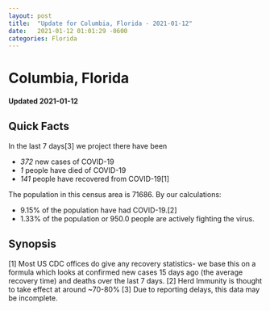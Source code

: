 ```yaml
---
layout: post
title:  "Update for Columbia, Florida - 2021-01-12"
date:   2021-01-12 01:01:29 -0600
categories: Florida
---
```


# Columbia, Florida
#### Updated 2021-01-12

## Quick Facts

In the last 7 days[3] we project there have been
- *372* new cases of COVID-19
- *1* people have died of COVID-19
- *141* people have recovered from COVID-19[1]

The population in this census area is 71686. By our calculations:
- 9.15% of the population have had COVID-19.[2]
- 1.33% of the population or 950.0 people are actively fighting the virus.

## Synopsis




[1] Most US CDC offices do give any recovery statistics- we base this on a formula which looks at confirmed new cases
15 days ago (the average recovery time) and deaths over the last 7 days.
[2] Herd Immunity is thought to take effect at around ~70-80%
[3] Due to reporting delays, this data may be incomplete. 
    